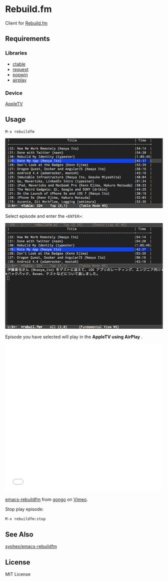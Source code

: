 Rebuild.fm
====================

Client for [Rebuild.fm](http://rebuild.fm)

Requirements
-------------

### Libraries

* [ctable](https://github.com/kiwanami/emacs-ctable)
* [request](https://github.com/tkf/emacs-request)
* [popwin](https://github.com/m2ym/popwin-el)
* [airplay](https://github.com/gongo/airplay-el)

### Device

[AppleTV](https://www.apple.com/jp/appletv/)

Usage
------

```
M-x rebuildfm
```

![](https://github.com/gongo/emacs-rebuildfm/raw/master/images/table.jpg)

Select episode and enter the `<ENTER>`:

![](https://github.com/gongo/emacs-rebuildfm/raw/master/images/view.jpg)

Episode you have selected will play in the **AppleTV using AirPlay** .

<iframe src="//player.vimeo.com/video/86989985" width="500" height="472" frameborder="0" webkitallowfullscreen mozallowfullscreen allowfullscreen></iframe> <p><a href="http://vimeo.com/86989985">emacs-rebuildfm</a> from <a href="http://vimeo.com/user11629023">gongo</a> on <a href="https://vimeo.com">Vimeo</a>.</p>

Stop play episode:

```
M-x rebuildfm:stop
```

See Also
----------

[syohex/emacs-rebuildfm](https://github.com/syohex/emacs-rebuildfm)


License
----------

MIT License
